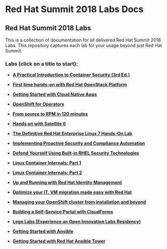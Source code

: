 # Red Hat Summit 2018 Labs Docs

## Red Hat Summit 2018 Labs 

This is a collection of documentation for all delivered Red Hat Summit 2018 Labs. This repository captures
each lab for your usage beyond just Red Hat Summit.

### Labs (click on a title to start):

 - [**A Practical Introduction to Container Security (3rd Ed.)**](rhsummitlabs/A_Practical_Introduction_to_Container_Security/README.md)

 - [**First time hands-on with Red Hat OpenStack Platform**](rhsummitlabs/First_time_hands_on_with_Red_Hat_OpenStack_Platform/README.md)

 - [**Getting Started with Cloud Native Apps**](rhsummitlabs/Getting_Started_with_Cloud_Native_Apps/README.md)

 - [**OpenShift for Operators**](rhsummitlabs/OpenShift_for_Operators/README.md)

 - [**From source to RPM in 120 minutes**](rhsummitlabs/From_Source_to_RPM_in_120_Minutes/README.md)

 - [**Hands on with Satellite 6**](rhsummitlabs/Hands_on_with_Satellite_6/README.md)

 - [**The Definitive Red Hat Enterprise Linux 7 Hands-On Lab**](rhsummitlabs/The_Definitive_Red_Hat_Enterprise_Linux_7_Hands_On_Lab/README.md)

 - [**Implementing Proactive Security and Compliance Automation**](rhsummitlabs/Implementing_Proactive_Security_and_Compliance_Automation/README.md)

 - [**Defend Yourself Using Built-in RHEL Security Technologies**](rhsummitlabs/Defend_Yourself_Using_Built_in_RHEL_Security_Technologies/README.md)

 - [**Linux Container Internals: Part 1**](rhsummitlabs/Linux_Container_Internals:_Part_1/README.md)
 
 - [**Linux Container Internals: Part 2**](rhsummitlabs/Linux_Container_Internals:_Part_2/README.md)

 - [**Up and Running with Red Hat Identity Management**](rhsummitlabs/Up_and_Running_with_Red_Hat_Identity_Management/README.md)

 - [**Optimize your IT. VM migration made easy with Red Hat**](rhsummitlabs/Optimize_your_IT_VM_migration_made_easy_with_Red_Hat/README.md)

 - [**Managing your OpenShift cluster from installation and beyond**](rhsummitlabs/Managing_your_OpenShift_cluster_from_installation_and_beyond/README.md)

 - [**Building a Self-Service Portal with CloudForms**](rhsummitlabs/Building_a_Self_Service_Portal_with_CloudForms/README.md)

 - [**Lego Labs (Experience an Open Innovation Labs Residency)**](rhsummitlabs/Lego_Labs/README.md)

 - [**Getting Started with Ansible**](rhsummitlabs/Getting_Started_with_Ansible/README.md)

 - [**Getting Started with Red Hat Ansible Tower**](rhsummit/Getting_Started_with_Red_Hat_Ansible_Tower/README.md)


